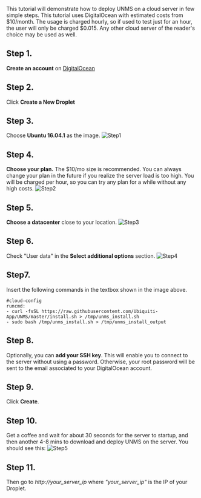 This tutorial will demonstrate how to deploy UNMS on a cloud server in few simple steps. This tutorial uses DigitalOcean with estimated costs from $10/month. The usage is charged hourly, so if used to test just for an hour, the user will only be charged $0.015. Any other cloud server of the reader's choice may be used as well.

## Step 1.
**Create an account** on [DigitalOcean](https://www.digitalocean.com/)
## Step 2.
Click **Create a New Droplet**
## Step 3.
Choose **Ubuntu 16.04.1** as the image.
![Step1](https://github.com/Ubiquiti-App/UNMS/blob/master/doc/DigitalOcean/step1.png)
## Step 4.
**Choose your plan.** The $10/mo size is recommended. You can always change your plan in the future if you realize the server load is too high. You will be charged per hour, so you can try any plan for a while without any high costs.
![Step2](https://github.com/Ubiquiti-App/UNMS/blob/master/doc/DigitalOcean/step2.png)
## Step 5.
**Choose a datacenter** close to your location.
![Step3](https://github.com/Ubiquiti-App/UNMS/blob/master/doc/DigitalOcean/step3.png)
## Step 6.
Check "User data" in the **Select additional options** section.
![Step4](https://github.com/Ubiquiti-App/UNMS/blob/master/doc/DigitalOcean/step4.png)
## Step7.
Insert the following commands in the textbox shown in the image above.
```
#cloud-config
runcmd:
- curl -fsSL https://raw.githubusercontent.com/Ubiquiti-App/UNMS/master/install.sh > /tmp/unms_install.sh
- sudo bash /tmp/unms_install.sh > /tmp/unms_install_output
```    
## Step 8.
Optionally, you can **add your SSH key**. This will enable you to connect to the server without using a password. Otherwise, your root password will be sent to the email associated to your DigitalOcean account.
## Step 9.
Click **Create**. 
## Step 10.
Get a coffee and wait for about 30 seconds for the server to startup, and then another 4-8 mins to download and deploy UNMS on the server. You should see this:
![Step5](https://github.com/Ubiquiti-App/UNMS/blob/master/doc/DigitalOcean/step5.png)
## Step 11.
Then go to _http://your_server_ip_ where _"your_server_ip"_ is the IP of your Droplet.